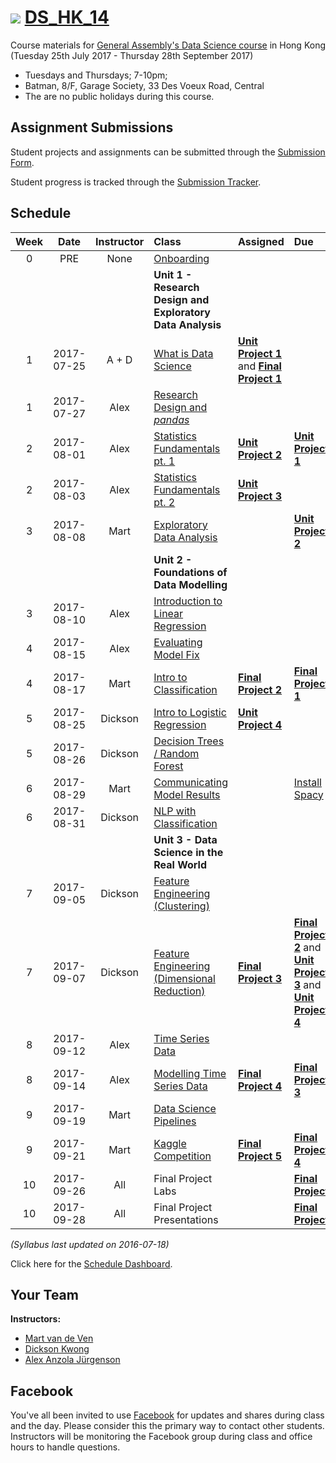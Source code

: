 # ![](https://ga-dash.s3.amazonaws.com/production/assets/logo-9f88ae6c9c3871690e33280fcf557f33.png) [DS_HK_14](https://github.com/ga-students/DS_HK_14)

Course materials for [General Assembly's Data Science course](https://generalassemb.ly/education/data-science/hong-kong) in Hong Kong (Tuesday 25th July 2017 - Thursday 28th September 2017)

* Tuesdays and Thursdays; 7-10pm;
* Batman, 8/F, Garage Society, 33 Des Voeux Road, Central
* The are no public holidays during this course.

## Assignment Submissions

Student projects and assignments can be submitted through the [Submission Form](<DICKSON>).

Student progress is tracked through the [Submission Tracker](<DICKSON>).

## Schedule

| Week | Date | Instructor | Class | Assigned | Due |
|:---:|:---:|:---:|:---|:---|:---|
| 0 | PRE | None | [Onboarding](https://docs.google.com/document/d/1N-zVkcYfUiWuTLCqOwNihyx9ysI8JCxfe4Vh419zzGM/) | | |
| | | | **Unit 1 - Research Design and Exploratory Data Analysis** | | |
| 1 | 2017-07-25 | A + D | [What is Data Science](./lessons/lesson-01) |**[Unit Project 1](./projects/unit-projects/project-1)** and **[Final Project 1](./projects/final-projects/01-lightning-talk)**| |
| 1 | 2017-07-27 | Alex | [Research Design and _pandas_](./lessons/lesson-02) | | |
| 2 | 2017-08-01 | Alex | [Statistics Fundamentals pt. 1](./lessons/lesson-03) | **[Unit Project 2](./projects/unit-projects/project-2)** | **[Unit Project 1](./projects/unit-projects/project-1)** |
| 2 | 2017-08-03 | Alex | [Statistics Fundamentals pt. 2](./lessons/lesson-04) | **[Unit Project 3](./projects/unit-projects/project-3)** | |
| 3 | 2017-08-08 | Mart | [Exploratory Data Analysis](./lessons/lesson-05) | | **[Unit Project 2](./projects/unit-projects/project-2)** |
| | | | **Unit 2 - Foundations of Data Modelling** | | |
| 3 | 2017-08-10 | Alex | [Introduction to Linear Regression](./lessons/lesson-06) | | |
| 4 | 2017-08-15 | Alex | [Evaluating Model Fix](./lessons/lesson-07) | | |
| 4 | 2017-08-17 | Mart | [Intro to Classification](./lessons/lesson-08) | **[Final Project 2](./projects/final-projects/02-experiment-writeup)** | **[Final Project 1](./projects/final-projects/01-lightning-talk)** |
| 5 | 2017-08-25 | Dickson | [Intro to Logistic Regression](./lessons/lesson-09) | **[Unit Project 4](./project./projects/unit-projects/project-4)** | |
| 5 | 2017-08-26 | Dickson | [Decision Trees / Random Forest](./lessons/lesson-10) | ||
| 6 | 2017-08-29 | Mart | [Communicating Model Results](./lessons/lesson-11) | | [Install Spacy](https://spacy.io/docs/usage/) |
| 6 | 2017-08-31 | Dickson | [NLP with Classification](./lessons/lesson-12) | | |
| | | | **Unit 3 - Data Science in the Real World** | | |
| 7 | 2017-09-05 | Dickson | [Feature Engineering (Clustering)](./lessons/lesson-13) | | |
| 7 | 2017-09-07 | Dickson | [Feature Engineering (Dimensional Reduction)](./lessons/lesson-14) | **[Final Project 3](./projects/final-projects/03-exploratory-analysis)** | **[Final Project 2](./projects/final-projects/02-experiment-writeup)** and **[Unit Project 3](./projects/unit-projects/project-3)** and **[Unit Project 4](./projects/unit-projects/project-4)** |
| 8 | 2017-09-12 | Alex | [Time Series Data](./lessons/lesson-15) | | |
| 8 | 2017-09-14 | Alex | [Modelling Time Series Data](./lessons/lesson-16) | **[Final Project 4](./projects/final-projects/04-notebook-rough-draft)** | **[Final Project 3](./projects/final-projects/03-exploratory-analysis)** |
| 9 | 2017-09-19 | Mart | [Data Science Pipelines](./lessons/lesson-17) | | |
| 9 | 2017-09-21 | Mart | [Kaggle Competition](./lessons/lesson-18) | **[Final Project 5](./projects/final-projects/05-presentation)** | **[Final Project 4](./projects/final-projects/04-notebook-rough-draft)** |
| 10 | 2017-09-26 | All | Final Project Labs | | **[Final Project](./projects/final-projects/05-presentation)** |
| 10 | 2017-09-28 | All | Final Project Presentations | | **[Final Project](./projects/final-projects/05-presentation)** |

*(Syllabus last updated on 2016-07-18)*

Click here for the [Schedule Dashboard](https://public.tableau.com/views/GA-DS_HK_14-Schedule/Schedule_Dashboard?:embed=y&:display_count=no&:toolbar=no).

## Your Team

**Instructors:**

+ [Mart van de Ven](mailto:m@droste.hk)
+ [Dickson Kwong](mailto:dickson@droste.hk)
+ [Alex Anzola Jürgenson](mailto:alex@droste.hk)

## Facebook

You've all been invited to use [Facebook](https://www.facebook.com/groups/1513670858707270/) for updates and shares during class and the day.  Please consider this the primary way to contact other students. Instructors will be monitoring the Facebook group during class and office hours to handle questions.

